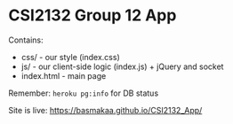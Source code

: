 # CSI2132 Group 12 App
Contains:
* css/ - our style (index.css)
* js/ - our client-side logic (index.js) + jQuery and socket
* index.html - main page

Remember: `heroku pg:info` for DB status

Site is live: https://basmakaa.github.io/CSI2132_App/

